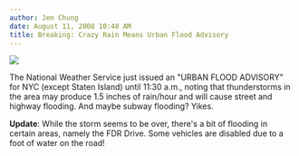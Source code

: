 ```yaml
---
author: Jen Chung
date: August 11, 2008 10:48 AM
title: Breaking: Crazy Rain Means Urban Flood Advisory
---
```


<p><img src="https://web.archive.org/web/20130306163731im_/http://gothamist.com/attachments/tien/2008_08_storm3.jpg"></p>

<p>The National Weather Service just issued an &quot;URBAN FLOOD ADVISORY&quot; for NYC (except Staten Island) until 11:30 a.m., noting that thunderstorms in the area may produce 1.5 inches of rain/hour and will cause street and highway flooding.  And maybe subway flooding? Yikes.</p>

<p><b>Update</b>: While the storm seems to be over, there&apos;s a bit of flooding in certain areas, namely the FDR Drive.  Some vehicles are disabled due to a foot of water on the road!</p>